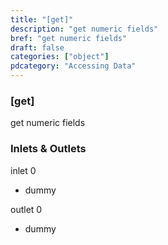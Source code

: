 ```yaml
---
title: "[get]"
description: "get numeric fields"
bref: "get numeric fields"
draft: false
categories: ["object"]
pdcategory: "Accessing Data"
---
```


### [get]

get numeric fields

### Inlets & Outlets

inlet 0

 - dummy

outlet 0

 - dummy
 
